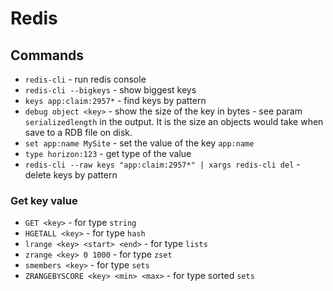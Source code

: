 # Redis

## Commands

- `redis-cli` - run redis console
- `redis-cli --bigkeys` - show biggest keys
- `keys app:claim:2957*` - find keys by pattern
- `debug object <key>` - show the size of the key in bytes - see param `serializedlength` in the output. It is the size an objects would take when save to a RDB file on disk.
- `set app:name MySite` - set the value of the key `app:name`
- `type horizon:123` - get type of the value
- `redis-cli --raw keys "app:claim:2957*" | xargs redis-cli del` - delete keys by pattern

### Get key value

- `GET <key>` - for type `string` 
- `HGETALL <key>` - for type `hash`
- `lrange <key> <start> <end>` - for type `lists` 
- `zrange <key> 0 1000` - for type `zset`
- `smembers <key>` - for type `sets` 
- `ZRANGEBYSCORE <key> <min> <max>` - for type sorted `sets`
